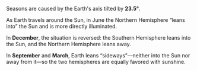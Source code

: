 Seasons are caused by the Earth's axis tilted by **23.5°**.

As Earth travels around the Sun, in June the Northern Hemisphere “leans into” the Sun and is more directly illuminated. 

In **December**, the situation is reversed: the Southern Hemisphere leans into the Sun, and the Northern Hemisphere leans away. 

In **September** and **March**, Earth leans “sideways”—neither into the Sun nor away from it—so the two hemispheres are equally favored with sunshine.
